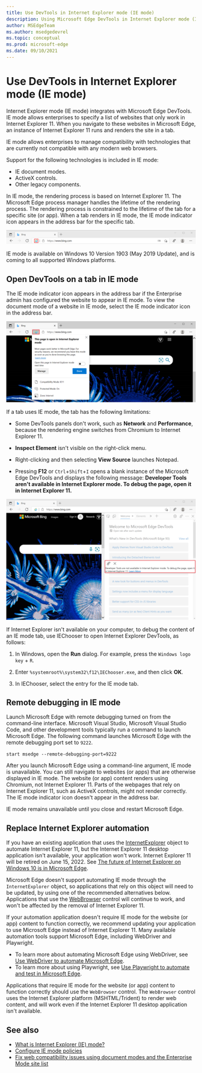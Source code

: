 ```yaml
---
title: Use DevTools in Internet Explorer mode (IE mode)
description: Using Microsoft Edge DevTools in Internet Explorer mode (IE mode).
author: MSEdgeTeam
ms.author: msedgedevrel
ms.topic: conceptual
ms.prod: microsoft-edge
ms.date: 09/10/2021
---
```

# Use DevTools in Internet Explorer mode (IE mode)

Internet Explorer mode (IE mode) integrates with Microsoft Edge DevTools.   IE mode allows enterprises to specify a list of websites that only work in Internet Explorer 11. When you navigate to these websites in Microsoft Edge, an instance of Internet Explorer 11 runs and renders the site in a tab.

IE mode allows enterprises to manage compatibility with technologies that are currently not compatible with any modern web browsers.

Support for the following technologies is included in IE mode:
*  IE document modes.
*  ActiveX controls.
*  Other legacy components.

In IE mode, the rendering process is based on Internet Explorer 11. The Microsoft Edge process manager handles the lifetime of the rendering process.  The rendering process is constrained to the lifetime of the tab for a specific site (or app).  When a tab renders in IE mode, the IE mode indicator icon appears in the address bar for the specific tab.

![The IE mode indicator icon in the address bar](../media/ie-mode-badge.msft.png)

IE mode is available on Windows 10 Version 1903 (May 2019 Update), and is coming to all supported Windows platforms.


<!-- ====================================================================== -->
## Open DevTools on a tab in IE mode

The IE mode indicator icon appears in the address bar if the Enterprise admin has configured the website to appear in IE mode.  To view the document mode of a website in IE mode, select the IE mode indicator icon in the address bar.

![View document mode using the IE mode indicator icon](../media/ie-mode-badge-doc-mode.msft.png)

If a tab uses IE mode, the tab has the following limitations:

*  Some DevTools panels don't work, such as **Network** and **Performance**, because the rendering engine switches from Chromium to Internet Explorer 11.

*  **Inspect Element** isn't visible on the right-click menu.

*  Right-clicking and then selecting **View Source** launches Notepad.

*  Pressing **F12** or `Ctrl`+`Shift`+`I` opens a blank instance of the Microsoft Edge DevTools and displays the following message: **Developer Tools aren't available in Internet Explorer mode.  To debug the page, open it in Internet Explorer 11.**

![DevTools launched in IE mode](../media/ie-mode-devtools.msft.png)

If Internet Explorer isn't available on your computer, to debug the content of an IE mode tab, use IEChooser to open Internet Explorer DevTools, as follows:

1. In Windows, open the **Run** dialog.  For example, press the `Windows logo key` + `R`.

1. Enter `%systemroot%\system32\f12\IEChooser.exe`, and then click **OK**.

1. In IEChooser, select the entry for the IE mode tab.


<!-- ====================================================================== -->
## Remote debugging in IE mode

Launch Microsoft Edge with remote debugging turned on from the command-line interface.  Microsoft Visual Studio, Microsoft Visual Studio Code, and other development tools typically run a command to launch Microsoft Edge.  The following command launches Microsoft Edge with the remote debugging port set to `9222`.

```shell
start msedge --remote-debugging-port=9222
```

After you launch Microsoft Edge using a command-line argument, IE mode is unavailable.  You can still navigate to websites (or apps) that are otherwise displayed in IE mode.  The website (or app) content renders using Chromium, not Internet Explorer 11. Parts of the webpages that rely on Internet Explorer 11, such as ActiveX controls, might not render correctly.  The IE mode indicator icon doesn't appear in the address bar.

IE mode remains unavailable until you close and restart Microsoft Edge.


<!-- ====================================================================== -->
## Replace Internet Explorer automation

If you have an existing application that uses the [InternetExplorer](/previous-versions/windows/internet-explorer/ie-developer/platform-apis/aa752084(v=vs.85)) object to automate Internet Explorer 11, but the Internet Explorer 11 desktop application isn't available, your application won't work.  Internet Explorer 11 will be retired on June 15, 2022.  See [The future of Internet Explorer on Windows 10 is in Microsoft Edge](https://blogs.windows.com/windowsexperience/2021/05/19/the-future-of-internet-explorer-on-windows-10-is-in-microsoft-edge/).

Microsoft Edge doesn't support automating IE mode through the `InternetExplorer` object, so applications that rely on this object will need to be updated, by using one of the recommended alternatives below.  Applications that use the [WebBrowser](/previous-versions/windows/internet-explorer/ie-developer/platform-apis/aa752040(v=vs.85)) control will continue to work, and won't be affected by the removal of Internet Explorer 11.

If your automation application doesn't require IE mode for the website (or app) content to function correctly, we recommend updating your application to use Microsoft Edge instead of Internet Explorer 11. Many available automation tools support Microsoft Edge, including WebDriver and Playwright.

*  To learn more about automating Microsoft Edge using WebDriver, see [Use WebDriver to automate Microsoft Edge](../../webdriver-chromium/index.md).
*  To learn more about using Playwright, see [Use Playwright to automate and test in Microsoft Edge](../../playwright/index.md).

Applications that require IE mode for the website (or app) content to function correctly should use the `WebBrowser` control.  The `WebBrowser` control uses the Internet Explorer platform (MSHTML/Trident) to render web content, and will work even if the Internet Explorer 11 desktop application isn't available.


<!-- ====================================================================== -->
## See also

*  [What is Internet Explorer (IE) mode?](/deployedge/edge-ie-mode)
*  [Configure IE mode policies](/deployedge/edge-ie-mode-policies)
*  [Fix web compatibility issues using document modes and the Enterprise Mode site list](/internet-explorer/ie11-deploy-guide/fix-compat-issues-with-doc-modes-and-enterprise-mode-site-list)
